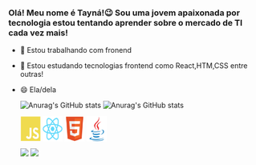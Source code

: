 ### Olá! Meu nome é Tayná!😉 Sou uma jovem apaixonada por tecnologia estou tentando aprender sobre o mercado de TI cada vez mais!

- 🔭 Estou trabalhando com fronend
- 🌱 Estou estudando tecnologias frontend como React,HTM,CSS entre outras!
- 😄 Ela/dela

  ![Anurag's GitHub stats](https://github-readme-stats.vercel.app/api?username=Taynasg&show_icons=true&theme=merko) 
  ![Anurag's GitHub stats](https://github-readme-stats.vercel.app/api/top-langs/?username=Taynasg&show_icons=true&theme=merko)


  <img align="center" alt="Tayná-Js" height="50" width="40" src="https://raw.githubusercontent.com/devicons/devicon/master/icons/javascript/javascript-plain.svg">
  <img align="center" alt="Tayná-React" height="50" width="40" src="https://raw.githubusercontent.com/devicons/devicon/master/icons/react/react-original.svg">
  <img align="center" alt="Tayná-HTML" height="50" width="40" src="https://raw.githubusercontent.com/devicons/devicon/master/icons/html5/html5-original.svg">
  <img align="center" alt="Tayná-Java" height="50" width="40" src="https://raw.githubusercontent.com/devicons/devicon/master/icons/java/java-original.svg">       

    <a href="https://www.linkedin.com/in/tayná-soares-guimarães-1aa5a2243" target="_blank"><img src="https://img.shields.io/badge/-LinkedIn-%230077B5?style=for-the-badge&logo=linkedin&logoColor=white" target="_blank" ></a>
<a href="mailto:santaportugues@gmail.com"><img src="https://img.shields.io/badge/-Gmail-%23333?style=for-the-badge&logo=gmail&logoColor=white" target="_blank"></a>

